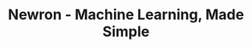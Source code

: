 <img scr="https://www.newron.ai/newron-logo.svg">
<h1 align="center">
  Newron - Machine Learning, Made Simple
</h1>
<br>
